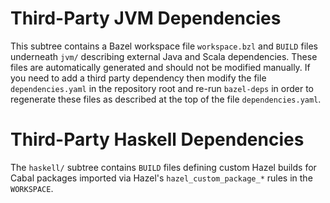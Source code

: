 # Third-Party JVM Dependencies

This subtree contains a Bazel workspace file `workspace.bzl` and `BUILD` files
underneath `jvm/` describing external Java and Scala dependencies. These files
are automatically generated and should not be modified manually. If you need to
add a third party dependency then modify the file `dependencies.yaml` in the
repository root and re-run `bazel-deps` in order to regenerate these files as
described at the top of the file `dependencies.yaml`.

# Third-Party Haskell Dependencies

The `haskell/` subtree contains `BUILD` files defining custom Hazel builds for
Cabal packages imported via Hazel's `hazel_custom_package_*` rules in the
`WORKSPACE`.
